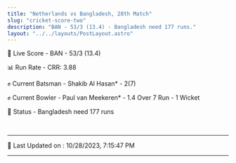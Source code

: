 ```yaml
---
title: "Netherlands vs Bangladesh, 28th Match"
slug: "cricket-score-two"
description: "BAN - 53/3 (13.4) - Bangladesh need 177 runs."
layout: "../../layouts/PostLayout.astro"
---
```


🔴 Live Score - BAN - 53/3 (13.4)  

📊 Run Rate - CRR: 3.88  

✊ Current Batsman - Shakib Al Hasan* - 2(7)  

✊ Current Bowler - Paul van Meekeren* - 1.4 Over 7 Run - 1 Wicket  

📑 Status - Bangladesh need 177 runs

<br />

***

📝 Last Updated on : 10/28/2023, 7:15:47 PM

***


